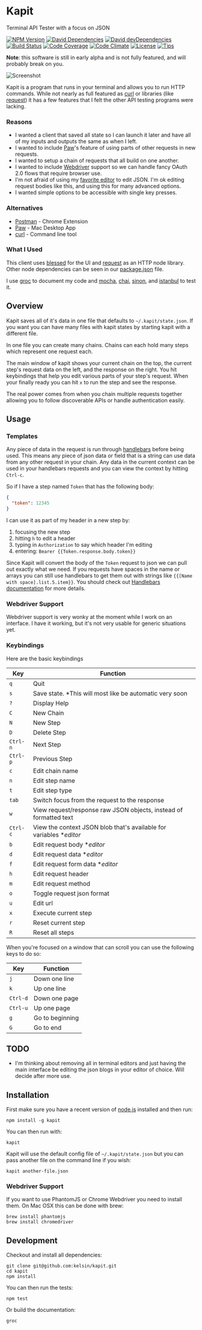 # Kapit

Terminal API Tester with a focus on JSON

[![NPM Version](http://img.shields.io/npm/v/kapit.svg)](https://www.npmjs.org/package/kapit)
[![David Dependencies](http://img.shields.io/david/kelsin/kapit.svg)](https://david-dm.org/kelsin/kapit)
[![David devDependencies](http://img.shields.io/david/dev/kelsin/kapit.svg)](https://david-dm.org/kelsin/kapit)
[![Build Status](http://img.shields.io/travis/kelsin/kapit.svg)](https://travis-ci.org/kelsin/kapit)
[![Code Coverage](http://img.shields.io/codeclimate/coverage/github/kelsin/kapit.svg)](https://codeclimate.com/github/kelsin/kapit)
[![Code Climate](http://img.shields.io/codeclimate/github/kelsin/kapit.svg)](https://codeclimate.com/github/kelsin/kapit)
[![License](http://img.shields.io/badge/license-MIT-blue.svg)](https://github.com/kelsin/kapit/blob/master/LICENSE)
[![Tips](https://img.shields.io/gratipay/kelsin.svg)](https://gratipay.com/kelsin/)

**Note**: this software is still in early alpha and is not fully featured, and
will probably break on you.

![Screenshot](https://raw.githubusercontent.com/kelsin/kapit/master/screenshot.png)

Kapit is a program that runs in your terminal and allows you to run HTTP
commands. While not nearly as full featured as [curl](http://curl.haxx.se/) or
libraries (like [request](https://github.com/request/request)) it has a few
features that I felt the other API testing programs were lacking.

### Reasons

* I wanted a client that saved all state so I can launch it later and have all
of my inputs and outputs the same as when I left.
* I wanted to include [Paw](https://luckymarmot.com/paw)'s feature of using
parts of other requests in new requests.
* I wanted to setup a chain of requests that all build on one another.
* I wanted to include
[Webdriver](http://docs.seleniumhq.org/projects/webdriver/) support so we can
handle fancy OAuth 2.0 flows that require browser use.
* I'm not afraid of using my
[favorite editor](http://www.gnu.org/software/emacs/) to edit JSON. I'm ok
editing request bodies like this, and using this for many advanced options.
* I wanted simple options to be accessible with single key presses.

### Alternatives

* [Postman](http://www.getpostman.com/) - Chrome Extension
* [Paw](https://luckymarmot.com/paw) - Mac Desktop App
* [curl](http://curl.haxx.se/) - Command line tool

### What I Used

This client uses [blessed](https://github.com/chjj/blessed) for the UI and
[request](https://github.com/request/request) as an HTTP node library. Other
node dependencies can be seen in our
[package.json](https://github.com/kelsin/kapit/blob/master/package.json) file.

I use [groc](https://github.com/nevir/groc) to document my code and
[mocha](http://mochajs.org/), [chai](http://chaijs.com/),
[sinon](http://sinonjs.org/), and
[istanbul](http://gotwarlost.github.io/istanbul/) to test it.

## Overview

Kapit saves all of it's data in one file that defaults to
`~/.kapit/state.json`. If you want you can have many files with kapit states by
starting kapit with a different file.

In one file you can create many chains. Chains can each hold many steps which
represent one request each.

The main window of kapit shows your current chain on the top, the current step's
request data on the left, and the response on the right. You hit keybindings
that help you edit various parts of your step's request. When your finally ready
you can hit `x` to run the step and see the response.

The real power comes from when you chain multiple requests together allowing you
to follow discoverable APIs or handle authentication easily.

## Usage

### Templates

Any piece of data in the request is run through
[handlebars](http://handlebarsjs.com/) before being used. This means any piece
of json data or field that is a string can use data from any other request in
your chain. Any data in the current context can be used in your handlebars
requests and you can view the context by hitting `Ctrl-c`.

So if I have a step named `Token` that has the following body:

``` json
{
  "token": 12345
}
```

I can use it as part of my header in a new step by:

1. focusing the new step
2. hitting `h` to edit a header
3. typing in `Authorization` to say which header I'm editing
4. entering: `Bearer {{Token.response.body.token}}`

Since Kapit will convert the body of the `Token` request to json we can pull out
exactly what we need. If you requests have spaces in the name or arrays you can
still use handlebars to get them out with strings like
`{{[Name with space].list.5.item}}`. You should check out
[Handlebars documentation](http://handlebarsjs.com/expressions.html) for more
details.

### Webdriver Support

Webdriver support is very wonky at the moment while I work on an interface. I
have it working, but it's not very usable for generic situations yet.

### Keybindings

Here are the basic keybindings

|Key|Function|
|---|--------|
|`q`|Quit|
|`s`|Save state. *This will most like be automatic very soon|
|`?`|Display Help|
|`C`|New Chain|
|`N`|New Step|
|`D`|Delete Step|
|`Ctrl-n`|Next Step|
|`Ctrl-p`|Previous Step|
|`c`|Edit chain name|
|`n`|Edit step name|
|`t`|Edit step type|
|`tab`|Switch focus from the request to the response|
|`w`|View request/response raw JSON objects, instead of formatted text|
|`Ctrl-c`|View the context JSON blob that's available for variables *_editor_|
|`b`|Edit request body *_editor_|
|`d`|Edit request data *_editor_|
|`f`|Edit request form data *_editor_|
|`h`|Edit request header|
|`m`|Edit request method|
|`o`|Toggle request json format|
|`u`|Edit url|
|`x`|Execute current step|
|`r`|Reset current step|
|`R`|Reset all steps|

When you're focused on a window that can scroll you can use the following keys
to do so:

|Key|Function|
|---|--------|
|`j`|Down one line|
|`k`|Up one line|
|`Ctrl-d`|Down one page|
|`Ctrl-u`|Up one page|
|`g`|Go to beginning|
|`G`|Go to end|

## TODO

* I'm thinking about removing all in terminal editors and just having the main
  interface be editing the json blogs in your editor of choice. Will decide
  after more use.

## Installation

First make sure you have a recent version of [node.js](http://nodejs.org/) installed and then run:

    npm install -g kapit

You can then run with:

    kapit

Kapit will use the default config file of `~/.kapit/state.json` but you can pass
another file on the command line if you wish:

    kapit another-file.json

### Webdriver Support

If you want to use PhantomJS or Chrome Webdriver you need to install them. On Mac OSX this can be done with brew:

    brew install phantomjs
    brew install chromedriver

## Development

Checkout and install all dependencies:

    git clone git@github.com:kelsin/kapit.git
    cd kapit
    npm install

You can then run the tests:

    npm test

Or build the documentation:

    groc
